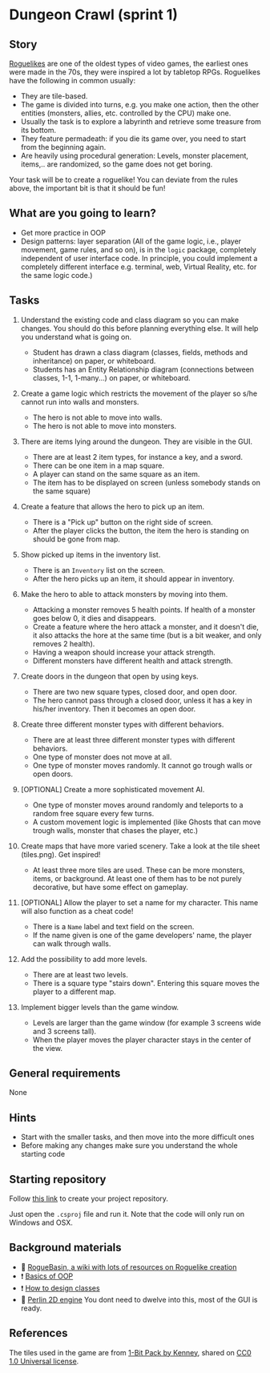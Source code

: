 # Dungeon Crawl (sprint 1)

## Story

[Roguelikes](https://en.wikipedia.org/wiki/Roguelike) are one of the oldest
types of video games, the earliest ones were made in the 70s, they were inspired
a lot by tabletop RPGs. Roguelikes have the following in common usually:

- They are tile-based.
- The game is divided into turns, e.g. you make one action, then the other
  entities (monsters, allies, etc. controlled by the CPU) make one.
- Usually the task is to explore a labyrinth and retrieve some treasure from its
  bottom.
- They feature permadeath: if you die its game over, you need to start from the
  beginning again.
- Are heavily using procedural generation: Levels, monster placement, items,..
  are randomized, so the game does not get boring.

Your task will be to create a roguelike! You can deviate from the rules above,
the important bit is that it should be fun!

## What are you going to learn?

- Get more practice in OOP
- Design patterns: layer separation (All of the game logic, i.e., player
  movement, game rules, and so on), is in the `logic` package, completely
  independent of user interface code. In principle, you could implement a
  completely different interface e.g. terminal, web, Virtual Reality, etc. for
  the same logic code.)

## Tasks


1. Understand the existing code and class diagram so you can make changes. You should do this before planning everything else. It will help you understand what is going on.

    - Student has drawn a class diagram (classes, fields, methods and inheritance) on paper, or whiteboard.
    - Students has an Entity Relationship diagram (connections between classes, 1-1, 1-many...) on paper, or whiteboard.

2. Create a game logic which restricts the movement of the player so s/he cannot run into walls and monsters.

    - The hero is not able to move into walls.
    - The hero is not able to move into monsters.

3. There are items lying around the dungeon. They are visible in the GUI.

    - There are at least 2 item types, for instance a key, and a sword.
    - There can be one item in a map square.
    - A player can stand on the same square as an item.
    - The item has to be displayed on screen (unless somebody stands on the same square)

4. Create a feature that allows the hero to pick up an item.

    - There is a "Pick up" button on the right side of screen.
    - After the player clicks the button, the item the hero is standing on should be gone from map.

5. Show picked up items in the inventory list.

    - There is an `Inventory` list on the screen.
    - After the hero picks up an item, it should appear in inventory.

6. Make the hero to able to attack monsters by moving into them.

    - Attacking a monster removes 5 health points. If health of a monster goes below 0, it dies and disappears.
    - Create a feature where the hero attack a monster, and it doesn't die, it also attacks the hore at the same time (but is a bit weaker, and only removes 2 health).
    - Having a weapon should increase your attack strength.
    - Different monsters have different health and attack strength.

7. Create doors in the dungeon that open by using keys.

    - There are two new square types, closed door, and open door.
    - The hero cannot pass through a closed door, unless it has a key in his/her inventory. Then it becomes an open door.

8. Create three different monster types with different behaviors.

    - There are at least three different monster types with different behaviors.
    - One type of monster does not move at all.
    - One type of monster moves randomly. It cannot go trough walls or open doors.

9. [OPTIONAL] Create a more sophisticated movement AI.

    - One type of monster moves around randomly and teleports to a random free square every few turns.
    - A custom movement logic is implemented (like Ghosts that can move trough walls, monster that chases the player, etc.)

10. Create maps that have more varied scenery. Take a look at the tile sheet (tiles.png). Get inspired!

    - At least three more tiles are used. These can be more monsters, items, or background. At least one of them has to be not purely decorative, but have some effect on gameplay.

11. [OPTIONAL] Allow the player to set a name for my character. This name will also function as a cheat code!

    - There is a `Name` label and text field on the screen.
    - If the name given is one of the game developers' name, the player can walk through walls.

12. Add the possibility to add more levels.

    - There are at least two levels.
    - There is a square type "stairs down". Entering this square moves the player to a different map.

13. Implement bigger levels than the game window.

    - Levels are larger than the game window (for example 3 screens wide and 3 screens tall).
    - When the player moves the player character stays in the center of the view.


## General requirements


None

## Hints

- Start with the smaller tasks, and then move into the more difficult ones
- Before making any changes make sure you understand the whole starting code

## Starting repository

Follow [this link](https://journey.code.cool/v2/project/team/blueprint/dungeon-crawl-1/csharp) to create your project repository.

Just open the `.csproj` file and run it. Note that the code will only run on
Windows and OSX.

## Background materials

- :open_book: [RogueBasin, a wiki with lots of resources on Roguelike creation](http://roguebasin.com/index.php?title=Articles)
- :exclamation: [Basics of OOP](https://learn.code.cool/full-stack/#/../pages/oop/basics-of-object-oriented-programming)
- :exclamation: [How to design classes](https://learn.code.cool/full-stack/#/../pages/csharp/how-to-design-classes)
- :open_book: [Perlin 2D engine](https://github.com/matyasf/Perlin) You dont need to dwelve into this, most of the GUI is ready.

## References

The tiles used in the game are from [1-Bit Pack by Kenney](https://kenney.nl/assets/bit-pack),
shared on [CC0 1.0 Universal license](https://creativecommons.org/publicdomain/zero/1.0/).
